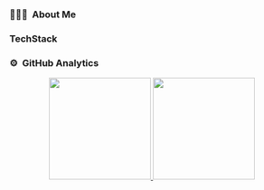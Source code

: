 <!-- ## 👋 &nbsp;Hey there! I'm Anton -->

### 👨🏻‍💻 &nbsp;About Me

### TechStack

### ⚙️ &nbsp;GitHub Analytics

<p align="center">
<a href="https://github.com/AVS1508">
  <img height="180em" src="https://github-readme-stats-eight-theta.vercel.app/api?username=SiterBoy&show_icons=true&theme=algolia&include_all_commits=true&count_private=true"/>
  <img height="180em" src="https://github-readme-stats-eight-theta.vercel.app/api/top-langs/?username=SiterBoy&layout=compact&langs_count=8&theme=algolia"/>
</a>
</p>
